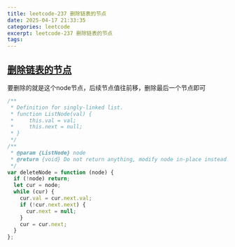```yaml
---
title: leetcode-237 删除链表的节点
date: 2025-04-17 21:33:35
categories: leetcode
excerpt: leetcode-237 删除链表的节点
tags:
---
```


## [删除链表的节点](https://leetcode.cn/problems/shan-chu-lian-biao-de-jie-dian-lcof/description/)

要删除的就是这个node节点，后续节点值往前移，删除最后一个节点即可

```js
/**
 * Definition for singly-linked list.
 * function ListNode(val) {
 *     this.val = val;
 *     this.next = null;
 * }
 */
/**
 * @param {ListNode} node
 * @return {void} Do not return anything, modify node in-place instead.
 */
var deleteNode = function (node) {
  if (!node) return;
  let cur = node;
  while (cur) {
    cur.val = cur.next.val;
    if (!cur.next.next) {
      cur.next = null;
    }
    cur = cur.next;
  }
};
```
